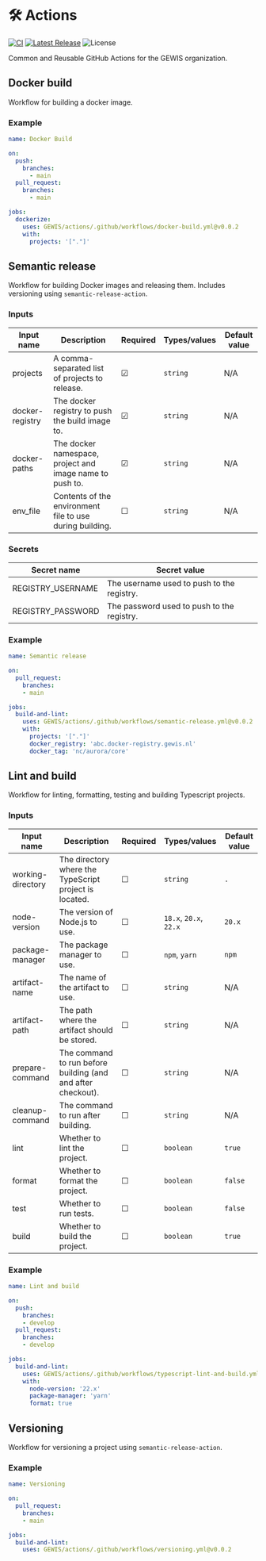 # 🛠 Actions
[![CI](https://github.com/GEWIS/actions/actions/workflows/validate-workflows.yml/badge.svg?branch=main)](https://github.com/GEWIS/actions/actions/workflows/ci.yml)
[![Latest Release](https://img.shields.io/github/v/tag/GEWIS/actions?label=Latest)](https://github.com/GEWIS/actions/tags)
![License](https://img.shields.io/github/license/GEWIS/actions)

Common and Reusable GitHub Actions for the GEWIS organization.

## Docker build
Workflow for building a docker image.

### Example
```yaml
name: Docker Build

on:
  push:
    branches:
      - main
  pull_request:
    branches:
      - main

jobs:
  dockerize:
    uses: GEWIS/actions/.github/workflows/docker-build.yml@v0.0.2
    with:
      projects: '["."]'
```


## Semantic release
Workflow for building Docker images and releasing them. Includes versioning using `semantic-release-action`.

### Inputs

| Input name      | Description                                              | Required | Types/values | Default value |
|-----------------|----------------------------------------------------------|----------|--------------|---------------|
| projects        | A comma-separated list of projects to release.           | &#x2611; | `string`     | N/A           |
| docker-registry | The docker registry to push the build image to.          | &#x2611; | `string`     | N/A           |
| docker-paths    | The docker namespace, project and image name to push to. | &#x2611; | `string`     | N/A           |
| env_file        | Contents of the environment file to use during building. | &#x2610; | `string`     | N/A           |

### Secrets
| Secret name       | Secret value                               | 
|-------------------|--------------------------------------------|
| REGISTRY_USERNAME | The username used to push to the registry. | 
| REGISTRY_PASSWORD | The password used to push to the registry. |
### Example

```yaml
name: Semantic release

on:
  pull_request:
    branches: 
    - main

jobs:
  build-and-lint:
    uses: GEWIS/actions/.github/workflows/semantic-release.yml@v0.0.2
    with:
      projects: '["."]'
      docker_registry: 'abc.docker-registry.gewis.nl'
      docker_tag: 'nc/aurora/core'
```

## Lint and build
Workflow for linting, formatting, testing and building Typescript projects.

### Inputs

| Input name        | Description                                                  | Required | Types/values           | Default value |
|-------------------|--------------------------------------------------------------|----------|------------------------|---------------|
| working-directory | The directory where the TypeScript project is located.       | &#x2610; | `string`               | `.`           |
| node-version      | The version of Node.js to use.                               | &#x2610; | `18.x`, `20.x`, `22.x` | `20.x`        |
| package-manager   | The package manager to use.                                  | &#x2610; | `npm`, `yarn`          | `npm`         |
| artifact-name     | The name of the artifact to use.                             | &#x2610; | `string`               | N/A           |
| artifact-path     | The path where the artifact should be stored.                | &#x2610; | `string`               | N/A           |
| prepare-command   | The command to run before building (and and after checkout). | &#x2610; | `string`               | N/A           |
| cleanup-command   | The command to run after building.                           | &#x2610; | `string`               | N/A           |
| lint              | Whether to lint the project.                                 | &#x2610; | `boolean`              | `true`        |
| format            | Whether to format the project.                               | &#x2610; | `boolean`              | `false`       |
| test              | Whether to run tests.                                        | &#x2610; | `boolean`              | `false`       |
| build             | Whether to build the project.                                | &#x2610; | `boolean`              | `true`        |

### Example

```yaml
name: Lint and build

on:
  push:
    branches: 
    - develop
  pull_request:
    branches: 
    - develop

jobs:
  build-and-lint:
    uses: GEWIS/actions/.github/workflows/typescript-lint-and-build.yml@v0.0.2
    with:
      node-version: '22.x'
      package-manager: 'yarn'
      format: true
```

## Versioning
Workflow for versioning a project using `semantic-release-action`.

### Example
```yaml
name: Versioning

on:
  pull_request:
    branches: 
    - main

jobs:
  build-and-lint:
    uses: GEWIS/actions/.github/workflows/versioning.yml@v0.0.2
```

